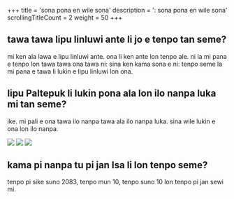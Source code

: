 +++
title               = 'sona pona en wile sona'
description         = ': sona pona en wile sona'
scrollingTitleCount = 2
weight              = 50
+++

## tawa tawa lipu linluwi ante li jo e tenpo tan seme?

mi ken ala lawa e lipu linluwi ante. ona li ken ante lon tenpo ale. ni la mi
pana e tenpo lon tawa tawa ona tawa ni: sina ken kama sona e ni: tenpo seme la
mi pana e tawa li lukin e lipu linluwi lon ona.

## lipu Paltepuk li lukin pona ala lon ilo nanpa luka mi tan seme?

ike. mi pali e ona tawa ilo nanpa tawa ala ilo nanpa luka. sina wile lukin e
ona lon ilo nanpa.

![](/web-buttons/best-viewed-on-a-real-computer.webp)
![](/web-buttons/best-viewed-with-a-computer.gif)
![](/web-buttons/dont-be-a-phone-chump.webp)

## kama pi nanpa tu pi jan Isa li lon tenpo seme?

tenpo pi sike suno 2083, tenpo mun 10, tenpo suno 10 lon tenpo pi jan sewi mi.
